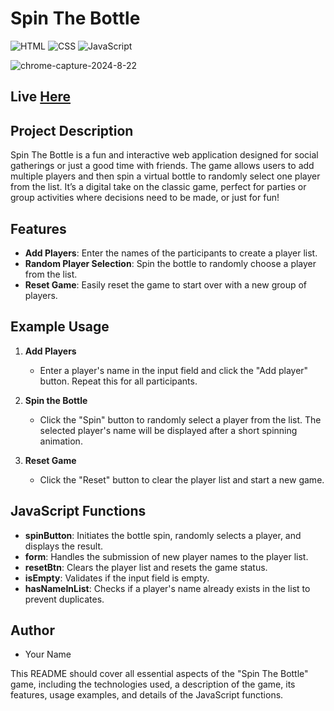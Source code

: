 # Spin The Bottle

![HTML](https://img.shields.io/badge/HTML-5-E34F26?style=for-the-badge&logo=html5&logoColor=white)
![CSS](https://img.shields.io/badge/CSS-3-1572B6?style=for-the-badge&logo=css3&logoColor=white)
![JavaScript](https://img.shields.io/badge/JavaScript-ES6+-F7DF1E?style=for-the-badge&logo=javascript&logoColor=black)

![chrome-capture-2024-8-22](https://github.com/user-attachments/assets/cf482477-cadb-4681-8196-30533bedf32c)


## Live [Here](https://v-dav.github.io/spin-the-bottle/)

## Project Description

Spin The Bottle is a fun and interactive web application designed for social gatherings or just a good time with friends. The game allows users to add multiple players and then spin a virtual bottle to randomly select one player from the list. It’s a digital take on the classic game, perfect for parties or group activities where decisions need to be made, or just for fun!

## Features

- **Add Players**: Enter the names of the participants to create a player list.
- **Random Player Selection**: Spin the bottle to randomly choose a player from the list.
- **Reset Game**: Easily reset the game to start over with a new group of players.


## Example Usage

1. **Add Players**
   - Enter a player's name in the input field and click the "Add player" button. Repeat this for all participants.
   
2. **Spin the Bottle**
   - Click the "Spin" button to randomly select a player from the list. The selected player's name will be displayed after a short spinning animation.
   
3. **Reset Game**
   - Click the "Reset" button to clear the player list and start a new game.

## JavaScript Functions

- **spinButton**: Initiates the bottle spin, randomly selects a player, and displays the result.
- **form**: Handles the submission of new player names to the player list.
- **resetBtn**: Clears the player list and resets the game status.
- **isEmpty**: Validates if the input field is empty.
- **hasNameInList**: Checks if a player's name already exists in the list to prevent duplicates.

## Author

- Your Name

This README should cover all essential aspects of the "Spin The Bottle" game, including the technologies used, a description of the game, its features, usage examples, and details of the JavaScript functions.
